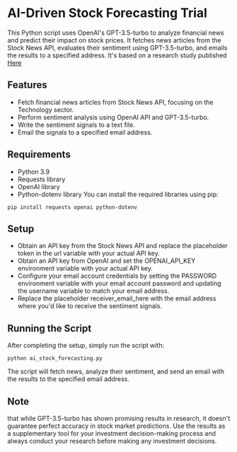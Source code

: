 # AI-Driven Stock Forecasting Trial

This Python script uses OpenAI's GPT-3.5-turbo to analyze financial news and predict their impact on stock prices. It fetches news articles from the Stock News API, evaluates their sentiment using GPT-3.5-turbo, and emails the results to a specified address. It's based on a research study published [Here](https://papers.ssrn.com/sol3/papers.cfm?abstract_id=4412788)

## Features
- Fetch financial news articles from Stock News API, focusing on the Technology sector.
- Perform sentiment analysis using OpenAI API and GPT-3.5-turbo.
- Write the sentiment signals to a text file.
- Email the signals to a specified email address.
## Requirements
- Python 3.9
- Requests library
- OpenAI library
- Python-dotenv library
You can install the required libraries using pip:
```
pip install requests openai python-dotenv
```
## Setup
- Obtain an API key from the Stock News API and replace the placeholder token in the url variable with your actual API key.
- Obtain an API key from OpenAI and set the OPENAI_API_KEY environment variable with your actual API key.
- Configure your email account credentials by setting the PASSWORD environment variable with your email account password and updating the username variable to match your email address.
- Replace the placeholder receiver_email_here with the email address where you'd like to receive the sentiment signals.
## Running the Script
After completing the setup, simply run the script with:
```
python ai_stock_forecasting.py
```

The script will fetch news, analyze their sentiment, and send an email with the results to the specified email address.

## Note 
that while GPT-3.5-turbo has shown promising results in research, it doesn't guarantee perfect accuracy in stock market predictions. Use the results as a supplementary tool for your investment decision-making process and always conduct your research before making any investment decisions.
